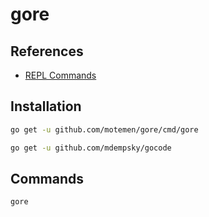 # gore

## References

- [REPL Commands](https://github.com/motemen/gore#repl-commands)

## Installation

```sh
go get -u github.com/motemen/gore/cmd/gore
```

```sh
go get -u github.com/mdempsky/gocode
```

## Commands

```sh
gore
```
